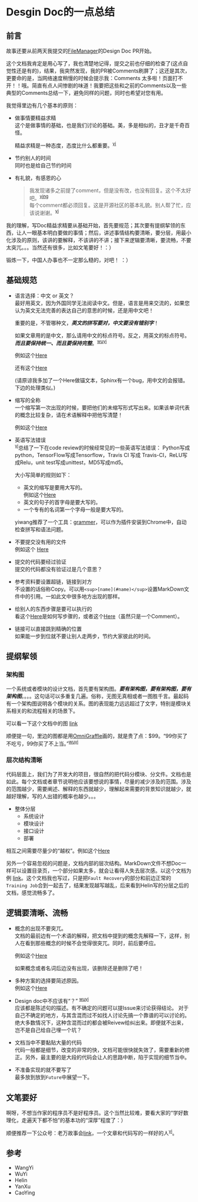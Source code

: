 # Desgin Doc的一点总结
## 前言
故事还要从前两天我提交的[FileManager](https://github.com/PaddlePaddle/Paddle/pull/2013)的Design Doc PR开始。

这个文档我肯定是用心写了，我也清楚地记得，提交之前也仔细的检查了(这点自觉性还是有的)，结果，我突然发现，我的PR被Comments刷屏了；这还是其次，更要命的是，当网络速度稍慢的时候会提示我：Comments 太多啦！页面打不开！！哦。简直有点人间惨剧的味道！我要把这些和之前的Comments以及一些典型的Comments总结一下，避免同样的问题，同时也希望对您有用。

我觉得里边有几个基本的原则：
  
- 做事情要精益求精  
  这个是做事情的基础，也是我们讨论的基础。美，多是相似的，丑才是千奇百怪。
  
  精益求精是一种态度，态度比什么都重要。<sup>[yi](#yi)</sup>
- 节约别人的时间  
  同时也是给自己节约时间
  
- 有礼貌，有感恩的心
  > 我发现诸多之前提了comment，但是没有改，也没有回复。这个不太好吧。<sup>[ying](#ying)</sup>   
  > 每个comment都必须回复。这是开源社区的基本礼貌。别人帮了忙，应该说谢谢。<sup>[yi](#yi)</sup>

我的理解，写Doc精益求精要从基础开始，首先要规范；其次要有提纲挈领的东西，让人一眼基本明白要做的事情；然后，讲述事情结构要清晰，要分层，用最小化涉及的原则，该讲的要解释，不该讲的不讲；接下来逻辑要清晰，要流畅，不要太突兀。。。当然还有很多，比如文笔要好！：）

锻炼一下，中国人办事也不一定那么糙的，对吧！ ：）

## 基础规范

- 语言选择：中文 or 英文？  
  最好用英文，因为外国同学无法阅读中文。但是，语言是用来交流的，如果您认为英文无法完善的表达自己的意思的时候，还是用中文吧！
  
  重要的是，不管哪种文，***英文的拼写要对，中文要没有错别字***！
  
  如果文章用的是中文，那么请用中文的标点符号。反之，用英文的标点符号。***而且要保持统一、而且要保持完整***。<sup>[wuyi](#wuyi)</sup>
  
  例如这个[Here](https://github.com/PaddlePaddle/Paddle/pull/2013#discussion_r114951817)
  
  还有这个[Here](https://github.com/PaddlePaddle/Paddle/pull/2013#discussion_r115093563)
  
  (请原谅我多加了一个Here做锚文本，Sphinx有一个bug，用中文的会报错。下边的处理类似。)

- 缩写的全称   
  一个缩写第一次出现的时候，要把他们的未缩写形式写出来。如果该单词代表的概念比较复杂，请在术语解释中把他写清楚！
  
  例如这个[Here](https://github.com/PaddlePaddle/Paddle/pull/2013#discussion_r115093329)  
  
- 英语写法错误   
  <sup>[yi](#yi)</sup>总结了一下在code review的时候经常见的一些英语写法错误： Python写成python，TensorFlow写成Tensorflow，Travis CI 写成 Travis-CI，ReLU写成Relu，unit test写成unittest，MD5写成md5。

  大小写简单的规则如下：  
  - 英文的缩写是要用大写的。  
    例如这个[Here](https://github.com/PaddlePaddle/Paddle/pull/2013#discussion_r115091985)
  - 英文的句子的首字母是要大写的。
  - 一个专有的名词第一个字母一般是要大写的。
 
  yiwang推荐了一个工具：[grammer](https://www.grammarly.com/)，可以作为插件安装到Chrome中，自动检查拼写和语法问题。
  
- 不要提交没有用的文件  
  例如这个 [Here](https://github.com/PaddlePaddle/Paddle/pull/1964#discussion_r114414822)
  
- 提交的代码要经过验证  
  提交的代码都没有验证过是几个意思？
  
- 参考资料要设置超链，链接到对方  
  不设置的话俗称Copy。可以用`<sup>[name](#name)</sup>`设置MarkDown文件中的引用。一如此文中很多地方出现的那样。
  
- 给别人的东西步骤是要可以执行的  
  看这个[Here](https://github.com/wangkuiyi/ipynb)是如何写步骤的，或者这个[Here](https://github.com/PaddlePaddle/Paddle/pull/1602#issuecomment-285964510)（虽然只是一个Comment）。
  
- 链接可以直接跳到精确的位置  
  如果能一步到位就不要让别人走两步，节约大家彼此的时间。

## 提纲挈领
### 架构图
一个系统或者模块的设计文档，首先要有架构图。***要有架构图，要有架构图，要有架构图***。。。。这句话可以多重复几遍。俗称，无图无真相或者一图胜千言。最起码有一个架构图说明各个模块的关系。图的表现能力远远超过了文字，特别是模块关系相关的和流程相关的场景下。

可以看一下这个文档中的图 [link](https://github.com/PaddlePaddle/Paddle/tree/develop/doc/design/cluster_train)

顺便提一句，里边的图都是用[OmniGraffle](https://www.omnigroup.com/omnigraffle)画的，就是贵了点：$99。“99你买了不吃亏，99你买了不上当。”<sup>[wuyi](#wuyi)</sup>

### 层次结构清晰
代码层面上，我们为了开发大的项目，很自然的把代码分模块、分文件。文档也是如此。每个文档或者章节说明他应该要想说的事情，尽量的减少涉及的范围。涉及的范围越少，需要阐述、解释的东西就越少，理解起来需要的背景知识就越少，就越好理解，写的人出错的概率也越少。。。

- 整体分层
  - 系统设计
  - 模块设计
  - 接口设计
  - 部署
  
相互之间需要尽量少的“越权”。例如这个[Here](https://github.com/PaddlePaddle/Paddle/pull/2013#discussion_r115147388)

另外一个容易忽视的问题是，文档内部的层次结构。MarkDown文件不想Doc一样可以设置目录页，一个部分如果太多，就会让看得人失去层次感。以这个文档为例 [link](https://github.com/PaddlePaddle/Paddle/tree/develop/doc/design/cluster_train)。这个文档我也写过，只是把`Fault Recovery`的部分和前边正常的`Training Job`合到一起去了，结果发现越写越乱，后来看到Helin写的分层之后的文档，感觉流畅多了。

## 逻辑要清晰、流畅
- 概念的出现不要突兀。  
  文档的最前边有一个术语的解释，把文档中提到的概念先解释一下，这样，别人在看到那些概念的时候不会觉得很突兀。同时，前后要呼应。  
  
  例如这个[Here](https://github.com/PaddlePaddle/Paddle/pull/2013#discussion_r114952115)
  
  如果概念或者名词后边没有出现，该删除还是删除了吧！
  
- 多种方案的选择要简述原因。  
  例如这个[Here](https://github.com/PaddlePaddle/Paddle/pull/2013#discussion_r115147115)
  
- Design doc中不应该有“？” <sup>[wuyi](#wuyi)</sup>   
  应该都是陈述句的描述。有不确定的问题可以提Issue来讨论获得结论。
  对于自己不确定的地方，与其含混而过不如找人讨论先搞一个靠谱的可以讨论的。绝大多数情况下，这种含混而过的都会被Reivew给纠出来。即便就不出来，岂不是自己给自己埋一个坑？
  
- 文档当中不要黏贴大量的代码  
  代码一般都是细节，改变的非常的快，文档可能很快就失效了，需要重新的修正。另外，最主要的是大段的代码会让人的思路中断，陷于实现的细节当中。
  
- 不准备实现的就不要写了  
  最多放到放到`Future`中展望一下。

## 文笔要好
啊呀，不想当作家的程序员不是好程序员。这个当然比较难，要看大家的“学好数理化，走遍天下都不怕”的基本功的“深厚”程度了：）

顺便推荐一下公众号：老万故事会[link](https://freewechat.com/profile/MzI1MDQ3NTAxOQ==)，一个文章和代码写的一样好的人<sup>[yi](#yi)</sup>。

## 参考
- <a name=yi>WangYi</a>
- <a name=WuYi>WuYi</a>
- <a name=Helin>Helin</a>
- <a name=YanXu>YanXu</a>
- <a name=CaoYing>CaoYing</a>
